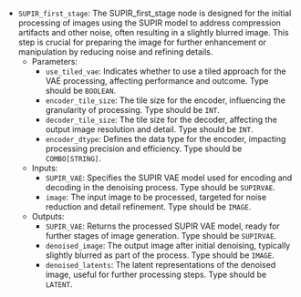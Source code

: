 - `SUPIR_first_stage`: The SUPIR_first_stage node is designed for the initial processing of images using the SUPIR model to address compression artifacts and other noise, often resulting in a slightly blurred image. This step is crucial for preparing the image for further enhancement or manipulation by reducing noise and refining details.
    - Parameters:
        - `use_tiled_vae`: Indicates whether to use a tiled approach for the VAE processing, affecting performance and outcome. Type should be `BOOLEAN`.
        - `encoder_tile_size`: The tile size for the encoder, influencing the granularity of processing. Type should be `INT`.
        - `decoder_tile_size`: The tile size for the decoder, affecting the output image resolution and detail. Type should be `INT`.
        - `encoder_dtype`: Defines the data type for the encoder, impacting processing precision and efficiency. Type should be `COMBO[STRING]`.
    - Inputs:
        - `SUPIR_VAE`: Specifies the SUPIR VAE model used for encoding and decoding in the denoising process. Type should be `SUPIRVAE`.
        - `image`: The input image to be processed, targeted for noise reduction and detail refinement. Type should be `IMAGE`.
    - Outputs:
        - `SUPIR_VAE`: Returns the processed SUPIR VAE model, ready for further stages of image generation. Type should be `SUPIRVAE`.
        - `denoised_image`: The output image after initial denoising, typically slightly blurred as part of the process. Type should be `IMAGE`.
        - `denoised_latents`: The latent representations of the denoised image, useful for further processing steps. Type should be `LATENT`.
